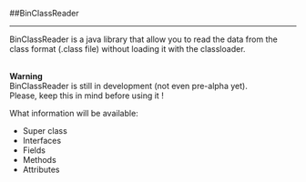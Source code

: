 ##BinClassReader
- - -

BinClassReader is a java library that allow you to read the data from the class format (.class file) without loading it with the classloader.<br>
<br>

**Warning**<br>
BinClassReader is still in development (not even pre-alpha yet).<br>
Please, keep this in mind before using it !


What information will be available:
- Super class
- Interfaces
- Fields
- Methods
- Attributes